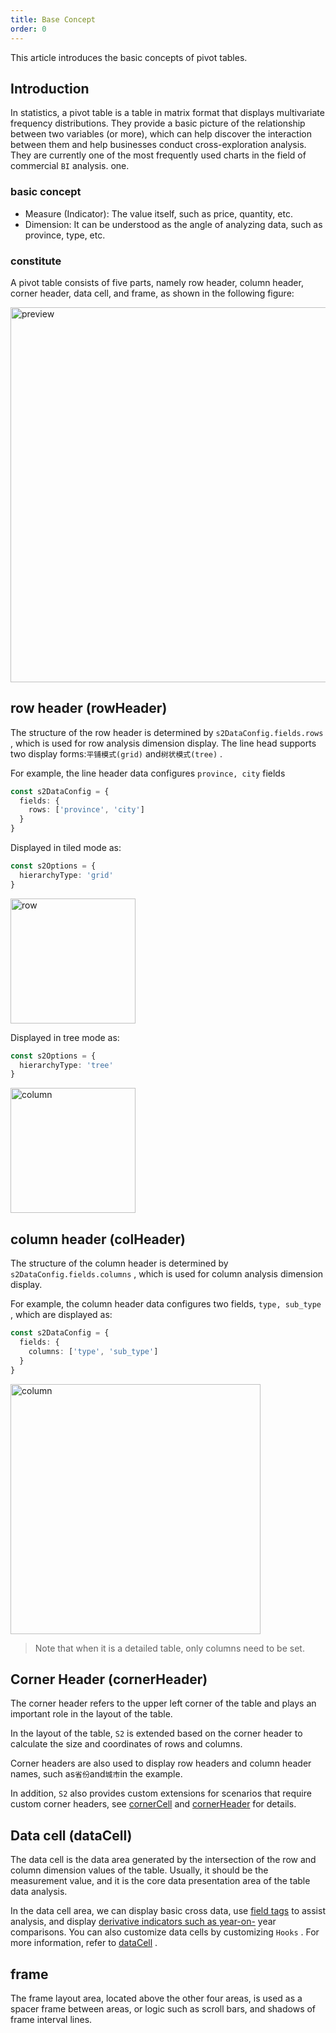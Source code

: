 ```yaml
---
title: Base Concept
order: 0
---
```


This article introduces the basic concepts of pivot tables.

## Introduction

In statistics, a pivot table is a table in matrix format that displays multivariate frequency distributions. They provide a basic picture of the relationship between two variables (or more), which can help discover the interaction between them and help businesses conduct cross-exploration analysis. They are currently one of the most frequently used charts in the field of commercial `BI` analysis. one.

### basic concept

* Measure (Indicator): The value itself, such as price, quantity, etc.
* Dimension: It can be understood as the angle of analyzing data, such as province, type, etc.

### constitute

A pivot table consists of five parts, namely row header, column header, corner header, data cell, and frame, as shown in the following figure:

<img data-mdast="html" src="https://gw.alipayobjects.com/mdn/rms_56cbb2/afts/img/A*7FRBQr_tE4YAAAAAAAAAAAAAARQnAQ" width="600" alt="preview">

## row header (rowHeader)

The structure of the row header is determined by `s2DataConfig.fields.rows` , which is used for row analysis dimension display. The line head supports two display forms:`平铺模式(grid)` and`树状模式(tree)` .

For example, the line header data configures `province, city` fields

```ts
const s2DataConfig = {
  fields: {
    rows: ['province', 'city']
  }
}
```

Displayed in tiled mode as:

```ts
const s2Options = {
  hierarchyType: 'grid'
}
```

<img data-mdast="html" width="200" src="https://gw.alipayobjects.com/mdn/rms_56cbb2/afts/img/A*p71xTrX3YIEAAAAAAAAAAAAAARQnAQ" alt="row">

Displayed in tree mode as:

```ts
const s2Options = {
  hierarchyType: 'tree'
}
```

<img data-mdast="html" src="https://gw.alipayobjects.com/mdn/rms_56cbb2/afts/img/A*zYzLQ5rgzsoAAAAAAAAAAAAAARQnAQ" height="200" alt="column">

## column header (colHeader)

The structure of the column header is determined by `s2DataConfig.fields.columns` , which is used for column analysis dimension display.

For example, the column header data configures two fields, `type, sub_type` , which are displayed as:

```ts
const s2DataConfig = {
  fields: {
    columns: ['type', 'sub_type']
  }
}
```

<img data-mdast="html" src="https://gw.alipayobjects.com/mdn/rms_56cbb2/afts/img/A*_uMfQK9VHk4AAAAAAAAAAAAAARQnAQ" width="400" alt="column">

> Note that when it is a detailed table, only columns need to be set.

## Corner Header (cornerHeader)

The corner header refers to the upper left corner of the table and plays an important role in the layout of the table.

In the layout of the table, `S2` is extended based on the corner header to calculate the size and coordinates of rows and columns.

Corner headers are also used to display row headers and column header names, such as`省份`and`城市`in the example.

In addition, `S2` also provides custom extensions for scenarios that require custom corner headers, see [cornerCell](/zh/examples/custom/custom-cell#corner-cell) and [cornerHeader](/zh/examples/custom/custom-cell#corner-header) for details.

## Data cell (dataCell)

The data cell is the data area generated by the intersection of the row and column dimension values of the table. Usually, it should be the measurement value, and it is the core data presentation area of the table data analysis.

In the data cell area, we can display basic cross data, use [field tags](/zh/examples/analysis/conditions#text) to assist analysis, and display [derivative indicators such as year-on-](/zh/examples/react-component/sheet/#strategy) year comparisons. You can also customize data cells by customizing `Hooks` . For more information, refer to [dataCell](/zh/examples/custom/custom-cell#data-cell) .

## frame

The frame layout area, located above the other four areas, is used as a spacer frame between areas, or logic such as scroll bars, and shadows of frame interval lines.
